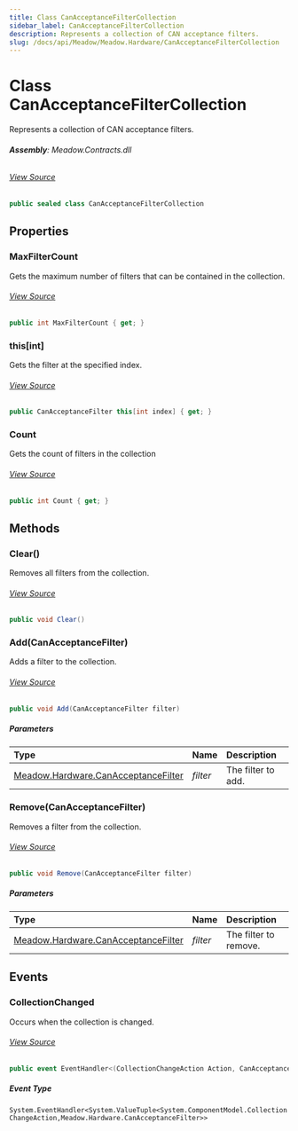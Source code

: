 ```yaml
---
title: Class CanAcceptanceFilterCollection
sidebar_label: CanAcceptanceFilterCollection
description: Represents a collection of CAN acceptance filters.
slug: /docs/api/Meadow/Meadow.Hardware/CanAcceptanceFilterCollection
---
```

# Class CanAcceptanceFilterCollection
Represents a collection of CAN acceptance filters.

###### **Assembly**: Meadow.Contracts.dll
###### [View Source](https://github.com/WildernessLabs/Meadow.Contracts.git/blob/develop/Source/Meadow.Contracts/Hardware/Contracts/PortsAndBuses/CAN/CanAcceptanceFilterCollection.cs#L11)
```csharp title="Declaration"
public sealed class CanAcceptanceFilterCollection
```
## Properties
### MaxFilterCount
Gets the maximum number of filters that can be contained in the collection.
###### [View Source](https://github.com/WildernessLabs/Meadow.Contracts.git/blob/develop/Source/Meadow.Contracts/Hardware/Contracts/PortsAndBuses/CAN/CanAcceptanceFilterCollection.cs#L23)
```csharp title="Declaration"
public int MaxFilterCount { get; }
```
### this[int]
Gets the filter at the specified index.
###### [View Source](https://github.com/WildernessLabs/Meadow.Contracts.git/blob/develop/Source/Meadow.Contracts/Hardware/Contracts/PortsAndBuses/CAN/CanAcceptanceFilterCollection.cs#L39)
```csharp title="Declaration"
public CanAcceptanceFilter this[int index] { get; }
```
### Count
Gets the count of filters in the collection
###### [View Source](https://github.com/WildernessLabs/Meadow.Contracts.git/blob/develop/Source/Meadow.Contracts/Hardware/Contracts/PortsAndBuses/CAN/CanAcceptanceFilterCollection.cs#L53)
```csharp title="Declaration"
public int Count { get; }
```
## Methods
### Clear()
Removes all filters from the collection.
###### [View Source](https://github.com/WildernessLabs/Meadow.Contracts.git/blob/develop/Source/Meadow.Contracts/Hardware/Contracts/PortsAndBuses/CAN/CanAcceptanceFilterCollection.cs#L67)
```csharp title="Declaration"
public void Clear()
```
### Add(CanAcceptanceFilter)
Adds a filter to the collection.
###### [View Source](https://github.com/WildernessLabs/Meadow.Contracts.git/blob/develop/Source/Meadow.Contracts/Hardware/Contracts/PortsAndBuses/CAN/CanAcceptanceFilterCollection.cs#L82)
```csharp title="Declaration"
public void Add(CanAcceptanceFilter filter)
```

##### Parameters

| Type | Name | Description |
|:--- |:--- |:--- |
| [Meadow.Hardware.CanAcceptanceFilter](../Meadow.Hardware/CanAcceptanceFilter) | *filter* | The filter to add. |

### Remove(CanAcceptanceFilter)
Removes a filter from the collection.
###### [View Source](https://github.com/WildernessLabs/Meadow.Contracts.git/blob/develop/Source/Meadow.Contracts/Hardware/Contracts/PortsAndBuses/CAN/CanAcceptanceFilterCollection.cs#L101)
```csharp title="Declaration"
public void Remove(CanAcceptanceFilter filter)
```

##### Parameters

| Type | Name | Description |
|:--- |:--- |:--- |
| [Meadow.Hardware.CanAcceptanceFilter](../Meadow.Hardware/CanAcceptanceFilter) | *filter* | The filter to remove. |

## Events
### CollectionChanged
Occurs when the collection is changed.
###### [View Source](https://github.com/WildernessLabs/Meadow.Contracts.git/blob/develop/Source/Meadow.Contracts/Hardware/Contracts/PortsAndBuses/CAN/CanAcceptanceFilterCollection.cs#L16)
```csharp title="Declaration"
public event EventHandler<(CollectionChangeAction Action, CanAcceptanceFilter Filter)>? CollectionChanged
```
##### Event Type
`System.EventHandler<System.ValueTuple<System.ComponentModel.CollectionChangeAction,Meadow.Hardware.CanAcceptanceFilter>>`
